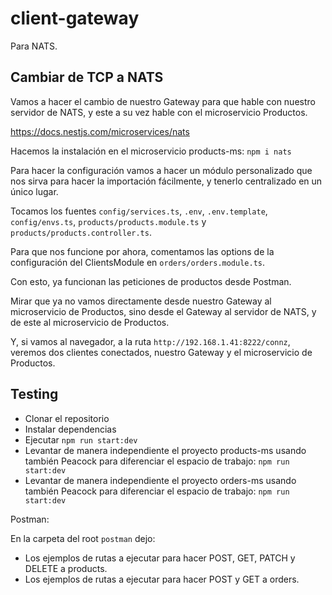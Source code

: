 # client-gateway

Para NATS.

## Cambiar de TCP a NATS

Vamos a hacer el cambio de nuestro Gateway para que hable con nuestro servidor de NATS, y este a su vez hable con el microservicio Productos.

https://docs.nestjs.com/microservices/nats

Hacemos la instalación en el microservicio products-ms: `npm i nats`

Para hacer la configuración vamos a hacer un módulo personalizado que nos sirva para hacer la importación fácilmente, y tenerlo centralizado en un único lugar.

Tocamos los fuentes `config/services.ts`, `.env`, `.env.template`, `config/envs.ts`, `products/products.module.ts` y `products/products.controller.ts`.

Para que nos funcione por ahora, comentamos las options de la configuración del ClientsModule en `orders/orders.module.ts`.

Con esto, ya funcionan las peticiones de productos desde Postman.

Mirar que ya no vamos directamente desde nuestro Gateway al microservicio de Productos, sino desde el Gateway al servidor de NATS, y de este al microservicio de Productos.

Y, si vamos al navegador, a la ruta `http://192.168.1.41:8222/connz`, veremos dos clientes conectados, nuestro Gateway y el microservicio de Productos.

## Testing

- Clonar el repositorio
- Instalar dependencias
- Ejecutar `npm run start:dev`
- Levantar de manera independiente el proyecto products-ms usando también Peacock para diferenciar el espacio de trabajo: `npm run start:dev`
- Levantar de manera independiente el proyecto orders-ms usando también Peacock para diferenciar el espacio de trabajo: `npm run start:dev`

Postman:

En la carpeta del root `postman` dejo:

- Los ejemplos de rutas a ejecutar para hacer POST, GET, PATCH y DELETE a products.
- Los ejemplos de rutas a ejecutar para hacer POST y GET a orders.

